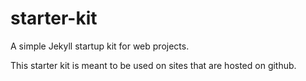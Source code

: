 # starter-kit
A simple Jekyll startup kit for web projects.

This starter kit is meant to be used on sites that are hosted on github.
